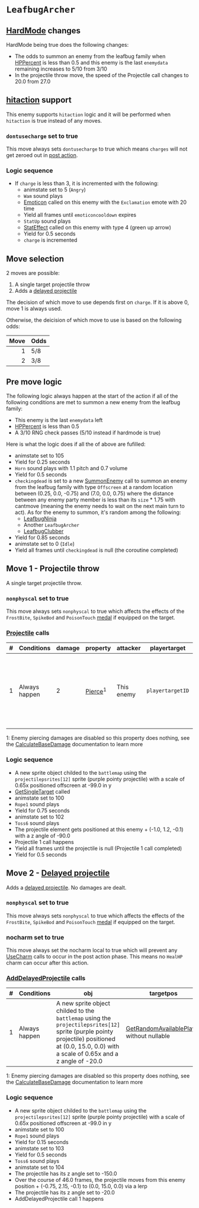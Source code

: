 # `LeafbugArcher`

## [HardMode](../../Damage%20pipeline/HardMode.md) changes
HardMode being true does the following changes:

- The odds to summon an enemy from the leafbug family when [HPPercent](../../Actors%20states/HPPercent.md) is less than 0.5 and this enemy is the last `enemydata` remaining increases to 5/10 from 3/10
- In the projectile throw move, the speed of the Projectile call changes to 20.0 from 27.0

## [hitaction](../../Battle%20flow/Update%20flows/Controlled%20flow.md#enemies-hitaction) support
This enemy supports `hitaction` logic and it will be performed when `hitaction` is true instead of any moves.

### `dontusecharge` set to true
This move always sets `dontusecharge` to true which means `charges` will not get zeroed out in [post action](../../Battle%20flow/Action%20coroutines/DoAction.md#post-action).

### Logic sequence

- If `charge` is less than 3, it is incremented with the following:
    - animstate set to 5 (`Angry`)
    - `Wam` sound plays
    - [Emoticon](../../../Entities/EntityControl/EntityControl%20Methods.md#emoticon) called on this enemy with the `Exclamation` emote with 20 time
    - Yield all frames until `emoticoncooldown` expires
    - `StatUp` sound plays
    - [StatEffect](../../Visual%20rendering/StatEffect.md) called on this enemy with type 4 (green up arrow)
    - Yield for 0.5 seconds
    - `charge` is incremented

## Move selection
2 moves are possible:

1. A single target projectile throw
2. Adds a [delayed projectile](../../Actors%20states/Delayed%20projectile.md)

The decision of which move to use depends first on `charge`. If it is above 0, move 1 is always used.

Otherwise, the deicision of which move to use is based on the following odds:

|Move|Odds|
|---:|----|
|1|5/8|
|2|3/8|

## Pre move logic
The following logic always happen at the start of the action if all of the following conditions are met to summon a new enemy from the leafbug family:

- This enemy is the last `enemydata` left
- [HPPercent](../../Actors%20states/HPPercent.md) is less than 0.5
- A 3/10 RNG check passes (5/10 instead if hardmode is true)

Here is what the logic does if all the of above are fufilled:

- animstate set to 105
- Yield for 0.25 seconds
- `Horn` sound plays with 1.1 pitch and 0.7 volume
- Yield for 0.5 seconds
- `checkingdead` is set to a new [SummonEnemy](../../Actors%20states/Enemy%20party%20members/SummonEnemy.md) call to summon an enemy from the leafbug family with type `Offscreen` at a random location between (0.25, 0.0, -0.75) and (7.0, 0.0, 0.75) where the distance between any enemy party member is less than its `size` * 1.75 with cantmove (meaning the enemy needs to wait on the next main turn to act). As for the enemy to summon, it's random among the following:
    - [LeafbugNinja](LeafbugNinja.md)
    - Another `LeafbugArcher`
    - [LeafbugClubber](LeafbugClubber.md)
- Yield for 0.85 seconds
- animstate set to 0 (`Idle`)
- Yield all frames until `checkingdead` is null (the coroutine completed)

## Move 1 - Projectile throw
A single target projectile throw.

### `nonphyscal` set to true
This move always sets `nonphyscal` to true which affects the effects of the `FrostBite`, `SpikeBod` and `PoisonTouch` [medal](../Enums%20and%20IDs/Medal.md) if equipped on the target.

### [Projectile](../../Damage%20pipeline/Projectile.md) calls

|#|Conditions|damage|property|attacker|playertarget|obj|speed|height|extraargs|destroyparticle|audioonhit|audiomoving|spin|nosound|
|-:|---------|------|--------|--------|-----------|---|-----|------|---------|--------------|----------|-----------|----|------|
|1|Always happen|2|[Pierce](../../Damage%20pipeline/AttackProperty.md)<sup>1</sup>|This enemy|`playertargetID`|A new sprite object childed to the `battlemap` using the `projectilepsrites[12]` sprite (purple pointy projectile) positioned at this enemy + (-1.0, 1.2, -0.1) with a scale of 0.65x and a z angle of -90.0|27.0 (20.0 instead if hardmode is true)|0.0|null|null|null|null|Vector3.zero|false|

1: Enemy piercing damages are disabled so this property does nothing, see the [CalculateBaseDamage](../../Damage%20pipeline/CalculateBaseDamage.md#piercing) documentation to learn more

### Logic sequence

- A new sprite object childed to the `battlemap` using the `projectilepsrites[12]` sprite (purple pointy projectile) with a scale of 0.65x positioned offscreen at -99.0 in y
- [GetSingleTarget](../../Actors%20states/Targetting/GetRandomAvaliablePlayer.md#getsingletarget) called
- animstate set to 100
- `Rope1` sound plays
- Yield for 0.75 seconds
- animstate set to 102
- `Toss6` sound plays
- The projectile element gets positioned at this enemy + (-1.0, 1.2, -0.1) with a z angle of -90.0
- Projectile 1 call happens
- Yield all frames until the projectile is null (Projectile 1 call completed)
- Yield for 0.5 seconds

## Move 2 - [Delayed projectile](../../Actors%20states/Delayed%20projectile.md)
Adds a [delayed projectile](../../Actors%20states/Delayed%20projectile.md). No damages are dealt.

### `nonphyscal` set to true
This move always sets `nonphyscal` to true which affects the effects of the `FrostBite`, `SpikeBod` and `PoisonTouch` [medal](../Enums%20and%20IDs/Medal.md) if equipped on the target.

### nocharm set to true
This move always set the nocharm local to true which will prevent any [UseCharm](../../Battle%20flow/UseCharm.md) calls to occur in the post action phase. This means no `HealHP` charm can occur after this action.

### [AddDelayedProjectile](../../Actors%20states/Delayed%20projectile.md#adddelayedprojectile) calls

|#|Conditions|obj|targetpos|damage|turnstohit|areadamage|property|framespeed|summonedby|hitsound|hitparticle|whilesound|
|-:|---------|---|---------|------|---------|----------|--------|----------|----------|--------|----------|----------|
|1|Always happen|A new sprite object childed to the `battlemap` using the `projectilepsrites[12]` sprite (purple pointy projectile) positioned at (0.0, 15.0, 0.0) with a scale of 0.65x and a z angle of -20.0|[GetRandomAvailablePlayer](../../Actors%20states/Targetting/GetRandomAvaliablePlayer.md) without nullable|3|1|0|[Pierce](../../Damage%20pipeline/AttackProperty.md)<sup>1</sup>|50.0|This enemy|null|null|`@Toss4`|

1: Enemy piercing damages are disabled so this property does nothing, see the [CalculateBaseDamage](../../Damage%20pipeline/CalculateBaseDamage.md#piercing) documentation to learn more

### Logic sequence

- A new sprite object childed to the `battlemap` using the `projectilepsrites[12]` sprite (purple pointy projectile) with a scale of 0.65x positioned offscreen at -99.0 in y
- animstate set to 100
- `Rope1` sound plays
- Yield for 0.15 seconds
- animstate set to 103
- Yield for 0.5 seconds
- `Toss6` sound plays
- animstate set to 104
- The projectile has its z angle set to -150.0
- Over the course of 46.0 frames, the projectile moves from this enemy position + (-0.75, 2.15, -0.1) to (0.0, 15.0, 0.0) via a lerp
- The projectile has its z angle set to -20.0
- AddDelayedProjectile call 1 happens
